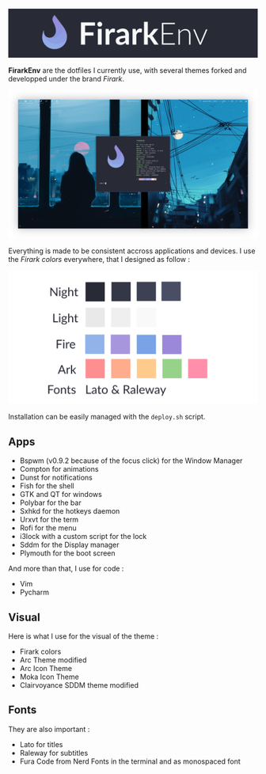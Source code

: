 ![banner](./assets/banner.png)

**FirarkEnv** are the dotfiles I currently use, with several themes forked and developped under the brand *Firark*.

![screen](./assets/screen.png)

Everything is made to be consistent accross applications and devices. I use the *Firark colors* everywhere, that I designed as follow :

![colors](./assets/colors.png)

Installation can be easily managed with the `deploy.sh` script.

## Apps

* Bspwm (v0.9.2 because of the focus click) for the Window Manager
* Compton for animations
* Dunst for notifications
* Fish for the shell
* GTK and QT for windows
* Polybar for the bar
* Sxhkd for the hotkeys daemon
* Urxvt for the term
* Rofi for the menu
* i3lock with a custom script for the lock
* Sddm for the Display manager
* Plymouth for the boot screen

And more than that, I use for code :

* Vim
* Pycharm

## Visual

Here is what I use for the visual of the theme :

* Firark colors
* Arc Theme modified
* Arc Icon Theme
* Moka Icon Theme
* Clairvoyance SDDM theme modified

## Fonts

They are also important :

* Lato for titles
* Raleway for subtitles
* Fura Code from Nerd Fonts in the terminal and as monospaced font

